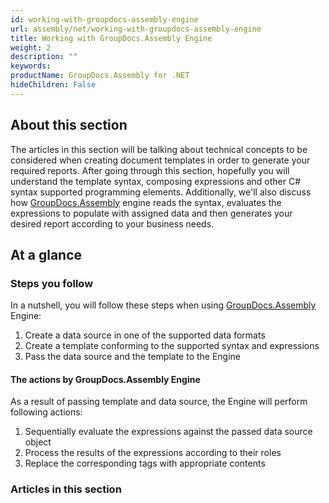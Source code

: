 ```yaml
---
id: working-with-groupdocs-assembly-engine
url: assembly/net/working-with-groupdocs-assembly-engine
title: Working with GroupDocs.Assembly Engine
weight: 2
description: ""
keywords: 
productName: GroupDocs.Assembly for .NET
hideChildren: False
---
```

## About this section

The articles in this section will be talking about technical concepts to be considered when creating document templates in order to generate your required reports. After going through this section, hopefully you will understand the template syntax, composing expressions and other C# syntax supported programming elements. Additionally, we'll also discuss how [GroupDocs.Assembly](https://reference.groupdocs.com/net/assembly) engine reads the syntax, evaluates the expressions to populate with assigned data and then generates your desired report according to your business needs.

## At a glance

### Steps you follow

In a nutshell, you will follow these steps when using [GroupDocs.Assembly](https://reference.groupdocs.com/net/assembly) Engine:

1.  Create a data source in one of the supported data formats
2.  Create a template conforming to the supported syntax and expressions
3.  Pass the data source and the template to the Engine

#### The actions by GroupDocs.Assembly Engine

As a result of passing template and data source, the Engine will perform following actions:

1.  Sequentially evaluate the expressions against the passed data source object
2.  Process the results of the expressions according to their roles
3.  Replace the corresponding tags with appropriate contents

### Articles in this section
